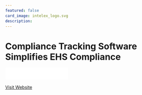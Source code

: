 ```yaml
---
featured: false
card_image: intelex_logo.svg
description: 
---
```


# Compliance Tracking Software Simplifies EHS Compliance
<img src="intelex_logo.svg" alt="Logo" style="max-width: 200px; height: auto;">

<a href="https://www.intelex.com/products/applications/compliance-tracking-software/">Visit Website</a>  

